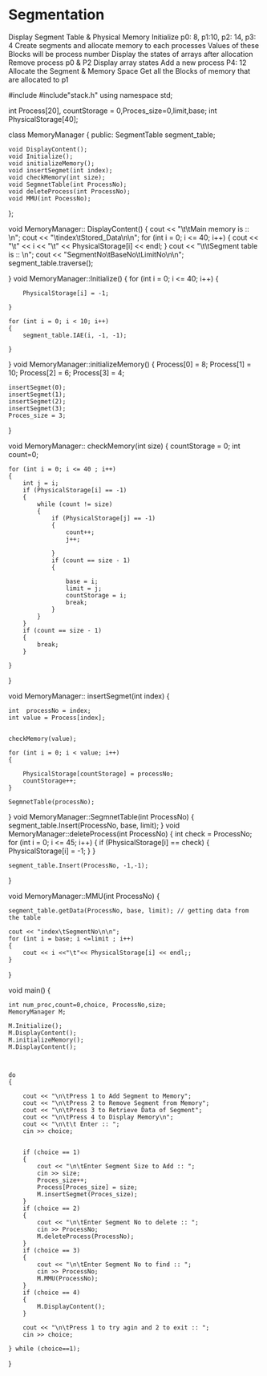 # Segmentation
Display Segment Table &amp; Physical Memory Initialize p0: 8, p1:10, p2: 14, p3: 4 Create segments and allocate memory to each processes Values of these Blocks will be process number Display the states of arrays after allocation Remove process p0 &amp; P2 Display array states Add a new process P4: 12 Allocate the Segment &amp; Memory Space Get all the Blocks of memory that are allocated to p1



#include<iostream>
#include"stack.h"
using namespace std;

int  Process[20], countStorage = 0,Proces_size=0,limit,base;
int PhysicalStorage[40];


class MemoryManager
{
public:
	SegmentTable segment_table;

	void DisplayContent();
	void Initialize();
	void initializeMemory();
	void insertSegmet(int index);
	void checkMemory(int size);
	void SegmnetTable(int ProcessNo);
	void deleteProcess(int ProcessNo);
	void MMU(int PocessNo);
};

void MemoryManager:: DisplayContent()
{
	cout << "\t\tMain memory is :: \n";
	cout << "\tindex\tStored_Data\n\n";
	for (int i = 0; i <= 40; i++)
	{
		cout << "\t" << i << "\t" << PhysicalStorage[i] << endl;
	}
	cout << "\t\tSegment table  is :: \n";
	cout << "SegmentNo\tBaseNo\tLimitNo\n\n";
	segment_table.traverse();

}
void MemoryManager::Initialize()
{
	for (int i = 0; i <= 40; i++)
	{

		PhysicalStorage[i] = -1;

	}

	for (int i = 0; i < 10; i++)
	{
		segment_table.IAE(i, -1, -1);

	}


}
void MemoryManager::initializeMemory()
{
	Process[0] = 8;
	Process[1] = 10;
	Process[2] = 6;
	Process[3] = 4;

	insertSegmet(0);
	insertSegmet(1);
	insertSegmet(2);
	insertSegmet(3);
	Proces_size = 3;

}

void MemoryManager:: checkMemory(int size)
{
	countStorage = 0;
	int count=0;

	for (int i = 0; i <= 40 ; i++)
	{
		int j = i;
		if (PhysicalStorage[i] == -1)
		{
			while (count != size)
			{
				if (PhysicalStorage[j] == -1)
				{
					count++;
					j++;
					
				}
				if (count == size - 1)
				{
					
					base = i;
					limit = j;
					countStorage = i;
					break;
				}
			}
		}
		if (count == size - 1)
		{
			break;
		}
		
	}

}

void MemoryManager:: insertSegmet(int index)
{

	int  processNo = index;
	int value = Process[index];


	checkMemory(value);

	for (int i = 0; i < value; i++)
	{
		
		PhysicalStorage[countStorage] = processNo;
		countStorage++;
	}

	SegmnetTable(processNo);
}
void MemoryManager::SegmnetTable(int ProcessNo)
{
	segment_table.Insert(ProcessNo, base, limit);
}
void MemoryManager::deleteProcess(int ProcessNo)
{
	int check = ProcessNo;
	for (int i = 0; i <= 45; i++)
	{
		if (PhysicalStorage[i] == check)
		{
			PhysicalStorage[i] = -1;
		}
	}

	segment_table.Insert(ProcessNo, -1,-1);

}


void MemoryManager::MMU(int ProcessNo)
{

	segment_table.getData(ProcessNo, base, limit); // getting data from the table

	cout << "index\tSegmentNo\n\n";
	for (int i = base; i <=limit ; i++)
	{
		cout << i <<"\t"<< PhysicalStorage[i] << endl;;
	}

	
}








void main()
{

	int num_proc,count=0,choice, ProcessNo,size;
	MemoryManager M;
	
	M.Initialize();
	M.DisplayContent();
	M.initializeMemory();
	M.DisplayContent();



	do
	{

		cout << "\n\tPress 1 to Add Segment to Memory";
		cout << "\n\tPress 2 to Remove Segment from Memory";
		cout << "\n\tPress 3 to Retrieve Data of Segment";
		cout << "\n\tPress 4 to Display Memory\n";
		cout << "\n\t\t Enter :: ";
		cin >> choice;

	
		if (choice == 1)
		{
			cout << "\n\tEnter Segment Size to Add :: ";
			cin >> size;
			Proces_size++;
			Process[Proces_size] = size;
			M.insertSegmet(Proces_size);
		}
		if (choice == 2)
		{
			cout << "\n\tEnter Segment No to delete :: ";
			cin >> ProcessNo;
			M.deleteProcess(ProcessNo);
		}
		if (choice == 3)
		{
			cout << "\n\tEnter Segment No to find :: ";
			cin >> ProcessNo;
			M.MMU(ProcessNo);
		}
		if (choice == 4)
		{
			M.DisplayContent();
		}

		cout << "\n\tPress 1 to try agin and 2 to exit :: ";
		cin >> choice;

	} while (choice==1);

}

